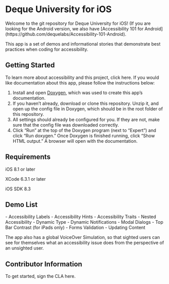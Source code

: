 <h1> Deque University for iOS </h1>
Welcome to the git repository for Deque University for iOS!
(If you are looking for the Android version, we also have [Accessibility 101 for Android](https://github.com/dequelabs/Accessibility-101-Android).

This app is a set of demos and informational stories that demonstrate best practices when coding for accessibility.

<h2> Getting Started </h2>
To learn more about accessibility and this project, click here.
If you would like documentation about this app, please follow the instructions below:

1. Install and open [Doxygen](https://github.com/doxygen/doxygen), which was used to create this app’s documentation.
2. If you haven’t already, download or clone this repository.  Unzip it, and open up the config file in Doxygen, which should be in the root folder of this repository.
3. All settings should already be configured for you. If they are not, make sure that the config file was downloaded correctly.
4. Click “Run” at the top of the Doxygen program (next to “Expert”) and click “Run doxygen.”  Once Doxygen is finished running, click “Show HTML output.” A browser will open with the documentation.

<h2> Requirements </h2>
iOS 8.1 or later

XCode 6.3.1 or later

iOS SDK 8.3

<h2> Demo List </h2>
- Accessibility Labels
- Accessibility Hints
- Accessibility Traits
- Nested Accessibility
- Dynamic Type
- Dynamic Notifications
- Modal Dialogs
- Top Bar Contrast (for iPads only)
- Forms Validation
- Updating Content

The app also has a global VoiceOver Simulation, so that sighted users can see for themselves what an accessibility issue does from the perspective of an unsighted user. 

<h2> Contributor Information </h2>
To get started, sign the CLA here.
